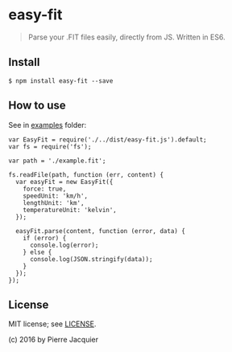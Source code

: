 # easy-fit

> Parse your .FIT files easily, directly from JS.
> Written in ES6.


## Install

```
$ npm install easy-fit --save
```

## How to use

See in [examples](./examples) folder:

```
var EasyFit = require('./../dist/easy-fit.js').default;
var fs = require('fs');

var path = './example.fit';

fs.readFile(path, function (err, content) {
  var easyFit = new EasyFit({
    force: true,
    speedUnit: 'km/h',
    lengthUnit: 'km',
    temperatureUnit: 'kelvin',
  });

  easyFit.parse(content, function (error, data) {
    if (error) {
      console.log(error);
    } else {
      console.log(JSON.stringify(data));
    }
  });
});
```

## License

MIT license; see [LICENSE](./LICENSE).

(c) 2016 by Pierre Jacquier
